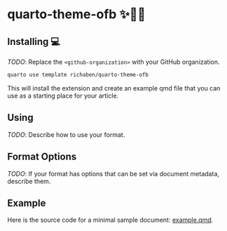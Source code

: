 # quarto-theme-ofb ✨🎨🌌

## Installing 💻

*TODO*: Replace the `<github-organization>` with your GitHub organization.

```bash
quarto use template richaben/quarto-theme-ofb
```

This will install the extension and create an example qmd file that you can use as a starting place for your article.

## Using

*TODO*: Describe how to use your format.

## Format Options

*TODO*: If your format has options that can be set via document metadata, describe them.

## Example

Here is the source code for a minimal sample document: [example.qmd](template.qmd).
